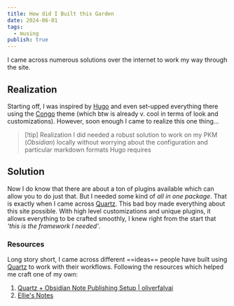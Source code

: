 ```yaml
---
title: How did I Built this Garden
date: 2024-06-01
tags:
  - musing
publish: true
---
```

I came across numerous solutions over the internet to work my way through the site.
## Realization

Starting off, I was inspired by [Hugo](https://gohugo.io/) and even set-upped everything there using the [Congo](https://jpanther.github.io/congo/) theme (which btw is already v. cool in terms of look and customizations). However, soon enough I came to realize this one thing...

> [!tip] Realization
> I did needed a robust solution to work on my PKM (*Obsidian*) locally without worrying about the configuration and particular markdown formats Hugo requires

## Solution

Now I do know that there are about a ton of plugins available which can allow you to do just that. But I needed some kind of *all in one package*. That is exactly when I came across [Quartz](https://quartz.jzhao.xyz/). This bad boy made everything about this site possible. With high level customizations and unique plugins, it allows everything to be crafted smoothly, I knew right from the start that *'this is the framework I needed'*.

### Resources

Long story short, I came across different ==ideas== people have built using [Quartz](https://quartz.jzhao.xyz/) to work with their workflows.
Following the resources which helped me craft one of my own:
1. [Quartz + Obsidian Note Publishing Setup | oliverfalvai ](https://oliverfalvai.com/evergreen/my-quartz-+-obsidian-note-publishing-setup)
2. [Ellie's Notes](https://ellie.wtf/)
